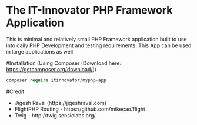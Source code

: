 # The IT-Innovator PHP Framework Application
This is minimal and relatively small PHP Framework application built to use into daily PHP Development and testing requirements. This App can be used in large applications as well.

#Installation (Using Composer (Download here: https://getcomposer.org/download/))
```php
composer require itinnovator/myphp-app
``` 

#Credit
<ul>
	<li>Jigesh Raval (https://jigeshraval.com)</li>
	<li>FlightPHP Routing - https://github.com/mikecao/flight</li>
	<li>Twig - http://twig.sensiolabs.org/</li>
</ul>
